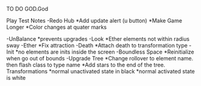 TO DO
GOD.God

Play Test Notes
-Redo Hub
	*Add update alert (u button)
	*Make Game Longer
	*Color changes at quater marks

-UnBalance
	*prevents upgrades
-Look
	*Ether elements not within radius sway
-Ether
	*Fix attraction
-Death
	*Attach death to transformation type
-Init
	*no elements are inits inside the screen
-Boundless Space
	*Reinitialize when go out of bounds
-Upgrade Tree
	*Change rollover to element name. then flash class to type name
	*Add stars to the end of the tree. Transformations
	*normal unactivated state in black
	*normal activated state is white
